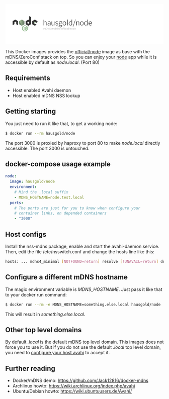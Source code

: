 ![mDNS enabled official/node](https://raw.githubusercontent.com/hausgold/docker-node/master/docs/assets/project.png)

This Docker images provides the [official/node](https://hub.docker.com/_/node/) image as base with
the mDNS/ZeroConf stack on top. So you can enjoy your [node](https://nodejs.org/) app
while it is accessible by default as *node.local*. (Port 80)

## Requirements

* Host enabled Avahi daemon
* Host enabled mDNS NSS lookup

## Getting starting

You just need to run it like that, to get a working node:

```bash
$ docker run --rm hausgold/node
```

The port 3000 is proxied by haproxy to port 80 to make *node.local*
directly accessible. The port 3000 is untouched.

## docker-compose usage example

```yaml
node:
  image: hausgold/node
  environment:
    # Mind the .local suffix
    - MDNS_HOSTNAME=node.test.local
  ports:
    # The ports are just for you to know when configure your
    # container links, on depended containers
    - "3000"
```

## Host configs

Install the nss-mdns package, enable and start the avahi-daemon.service. Then,
edit the file /etc/nsswitch.conf and change the hosts line like this:

```bash
hosts: ... mdns4_minimal [NOTFOUND=return] resolve [!UNAVAIL=return] dns ...
```

## Configure a different mDNS hostname

The magic environment variable is *MDNS_HOSTNAME*. Just pass it like that to
your docker run command:

```bash
$ docker run --rm -e MDNS_HOSTNAME=something.else.local hausgold/node
```

This will result in *something.else.local*.

## Other top level domains

By default *.local* is the default mDNS top level domain. This images does not
force you to use it. But if you do not use the default *.local* top level
domain, you need to [configure your host avahi][custom_mdns] to accept it.

## Further reading

* Docker/mDNS demo: https://github.com/Jack12816/docker-mdns
* Archlinux howto: https://wiki.archlinux.org/index.php/avahi
* Ubuntu/Debian howto: https://wiki.ubuntuusers.de/Avahi/

[custom_mdns]: https://wiki.archlinux.org/index.php/avahi#Configuring_mDNS_for_custom_TLD
